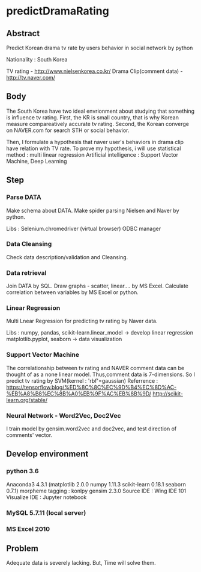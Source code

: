 # predictDramaRating
## Abstract
Predict Korean drama tv rate by users behavior in social network by python

Nationality : South Korea

TV rating - http://www.nielsenkorea.co.kr/
Drama Clip(comment data) - http://tv.naver.com/
       
## Body
The South Korea have two ideal envrionment about studying that something is influence tv rating.
First, the KR is small country, that is why Korean measure compareatively accurate tv rating.
Second, the Korean converge on NAVER.com for search STH or social behavior.

Then, I formulate a hypothesis that naver user's behaviors in drama clip have relation with TV rate.
To prove my hypothesis, i will use 
statistical method : multi linear regression
Artificial intelligence : Support Vector Machine, Deep Learning

## Step
### Parse DATA
Make schema about DATA.
Make spider parsing Nielsen and Naver by python.

Libs : Selenium.chromedriver (virtual browser)
       ODBC manager
       
### Data Cleansing
Check data description/validation and Cleansing.

### Data retrieval
Join DATA by SQL.
Draw graphs - scatter, linear.... by MS Excel.
Calculate correlation between variables by MS Excel or python.

### Linear Regression
Multi Lnear Regression for predicting tv rating by Naver data.

Libs : numpy, pandas, scikit-learn.linear_model -> develop linear regression
       matplotlib.pyplot, seaborn -> data visualization

### Support Vector Machine                            
The correlationship between tv rating and NAVER comment data can be thought of as a none linear model.
Thus,comment data is 7-dimensions.
So I predict tv rating by SVM(kernel : 'rbf'=gaussian)
Referrence : https://tensorflow.blog/%ED%8C%8C%EC%9D%B4%EC%8D%AC-%EB%A8%B8%EC%8B%A0%EB%9F%AC%EB%8B%9D/
http://scikit-learn.org/stable/

### Neural Network - Word2Vec, Doc2Vec
I train model by gensim.word2vec and doc2vec, and test direction of comments' vector.

## Develop environment
### python 3.6
Anaconda3 4.3.1
(matplotlib 2.0.0
numpy 1.11.3
scikit-learn 0.18.1
seaborn 0.7.1)
morpheme tagging : konlpy
gensim 2.3.0
Source IDE : Wing IDE 101
Visualize IDE : Jupyter notebook

### MySQL 5.7.11 (local server)

### MS Excel 2010

## Problem
Adequate data is severely lacking. But, Time will solve them.
